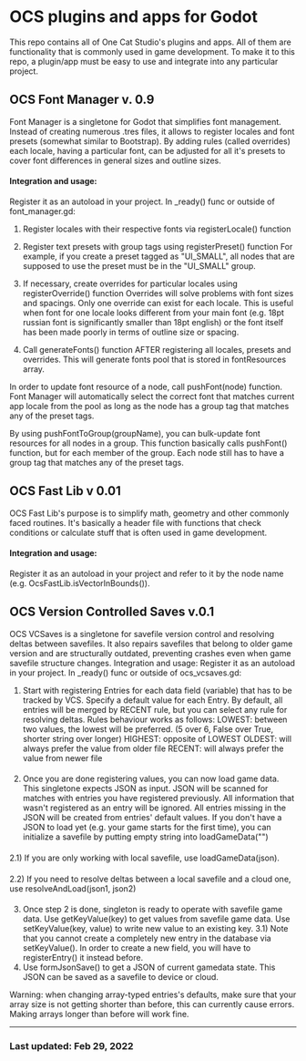 # OCS plugins and apps for Godot
This repo contains all of One Cat Studio's plugins and apps. All of them are functionality that is commonly used in game development.
To make it to this repo, a plugin/app must be easy to use and integrate into any particular project.

## OCS Font Manager v. 0.9
Font Manager is a singletone for Godot that simplifies font management. Instead of creating numerous .tres files, it allows to register locales and font presets (somewhat similar to Bootstrap).
By adding rules (called overrides) each locale, having a particular font, can be adjusted for all it's presets to cover font differences in general sizes and outline sizes.
#### Integration and usage:
Register it as an autoload in your project.
In _ready() func or outside of font_manager.gd:

1) Register locales with their respective fonts via registerLocale() function

2) Register text presets with group tags using registerPreset() function
For example, if you create a preset tagged as "UI_SMALL", all nodes
that are supposed to use the preset must be in the "UI_SMALL" group.

3) If necessary, create overrides for particular locales using registerOverride() function
Overrides will solve problems with font sizes and spacings. Only one override
can exist for each locale. This is useful when font for one locale looks different
from your main font (e.g. 18pt russian font is significantly smaller than 18pt english)
or the font itself has been made poorly in terms of outline size or spacing.

4) Call generateFonts() function AFTER registering all locales, presets and overrides. This
will generate fonts pool that is stored in fontResources array.

In order to update font resource of a node, call pushFont(node) function. Font Manager will
automatically select the correct font that matches current app locale from the pool as long as
the node has a group tag that matches any of the preset tags.

By using pushFontToGroup(groupName), you can bulk-update font resources for all nodes in a
group. This function basically calls pushFont() function, but for each member of the group.
Each node still has to have a group tag that matches any of the preset tags.

## OCS Fast Lib v 0.01
OCS Fast Lib's purpose is to simplify math, geometry and other commonly faced routines. It's basically a header file with functions that check conditions or calculate stuff that is often used in game development.
#### Integration and usage:

Register it as an autoload in your project and refer to it by the node name (e.g. OcsFastLib.isVectorInBounds()).


## OCS Version Controlled Saves v.0.1
OCS VCSaves is a singletone for savefile version control and resolving deltas between savefiles. It also repairs savefiles that belong to older game version and are structurally outdated, preventing crashes even when game savefile structure changes.
Integration and usage:
Register it as an autoload in your project.
In _ready() func or outside of ocs_vcsaves.gd:
1) Start with registering Entries for each data field (variable) that has to be tracked by VCS.
Specify a default value for each Entry. By default, all entries will be merged by RECENT rule,
but you can select any rule for resolving deltas. Rules behaviour works as follows:
LOWEST: between two values, the lowest will be preferred. (5 over 6, False over True, shorter string over longer)
HIGHEST: opposite of LOWEST
OLDEST: will always prefer the value from older file
RECENT: will always prefer the value from newer file
####
2) Once you are done registering values, you can now load game data. This singletone expects JSON
as input. JSON will be scanned for matches with entries you have registered previously. All information
that wasn't registered as an entry will be ignored. All entries missing in the JSON will be created from
entries' default values. If you don't have a JSON to load yet (e.g. your game starts for the first time),
you can initialize a savefile by putting empty string into loadGameData("")
####
2.1) If you are only working with local savefile, use loadGameData(json).
####
2.2) If you need to resolve deltas between a local savefile and a cloud one, use resolveAndLoad(json1, json2)
####
3) Once step 2 is done, singleton is ready to operate with savefile game data.
Use getKeyValue(key) to get values from savefile game data.
Use setKeyValue(key, value) to write new value to an existing key.
3.1) Note that you cannot create a completely new entry in the database via setKeyValue(). In order to create
a new field, you will have to registerEntry() it instead before.
4) Use formJsonSave() to get a JSON of current gamedata state. This JSON can be saved as a savefile to device or cloud.

Warning: when changing array-typed entries's defaults, make sure that your array size is not getting shorter than before, this can currently cause errors. Making arrays longer than before will work fine.

------------

### Last updated: Feb 29, 2022